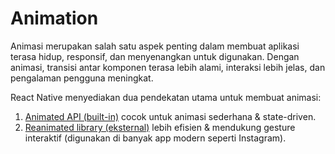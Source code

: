 # Animation

Animasi merupakan salah satu aspek penting dalam membuat aplikasi terasa hidup, responsif, dan menyenangkan untuk digunakan. Dengan animasi, transisi antar komponen terasa lebih alami, interaksi lebih jelas, dan pengalaman pengguna meningkat.

React Native menyediakan dua pendekatan utama untuk membuat animasi:

1. [Animated API (built-in)](animated-api.md) cocok untuk animasi sederhana & state-driven.
2. [Reanimated library (eksternal)](reanimated-gesture-handler.md) lebih efisien & mendukung gesture interaktif (digunakan di banyak app modern seperti Instagram).